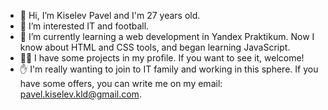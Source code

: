 
- 👋 Hi, I’m Kiselev Pavel and I'm 27 years old.
- 👀 I’m interested IT and football. 
- 🌱 I’m currently learning a web development in Yandex Praktikum. Now I know about HTML and CSS tools, and began learning JavaScript. 
- 🐱‍💻 I have some projects in my profile. If you want to see it, welcome!
- ✋ I'm really wanting to join to IT family and working in this sphere. If you have some offers, you can write me on my email: pavel.kiselev.kld@gmail.com.
<!---
pahanavr/pahanavr is a ✨ special ✨ repository because its `README.md` (this file) appears on your GitHub profile.
You can click the Preview link to take a look at your changes.
--->
